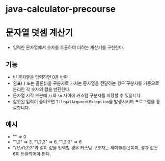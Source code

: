 # java-calculator-precourse

# 문자열 덧셈 계산기

- 입력한 문자열에서 숫자를 추출하여 더하는 계산기를 구현한다.

## 기능

- 빈 문자열을 입력하면 0을 반환
- 쉼표(,) 또는 콜론(:)을 구분자로 가지는 문자열을 전달하는 경우 구분자를 기준으로 분리한 각 숫자의 합을 반환한다.
- 문자열 시작 부분에 `//`와 `\n` 사이에 커스텀 구분자를 지정할 수 있습니다.
- 잘못된 입력이 들어오면 `IllegalArgumentException`을 발생시키며 프로그램을 종료합니다.

## 예시

- "" => 0 
- "1,2" => 3, "1,2,3" => 6, "1,2:3" => 6
- "//;\n1;2;3"과 같이 값을 입력할 경우 커스텀 구분자는 세미콜론(;)이며, 결과 값은 6이 반환되어야 한다.